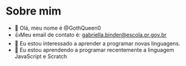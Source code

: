 # Sobre mim
- 👋 Olá, meu nome é @GothQueen0
- 👍Meu email de contato é: gabriella.binder@escola.pr.gov.br
- 👀 Eu estou interessado a aprender a programar novas linguagens.
- 🌱 Eu estou aprendendo a programar recentemente a linguagem JavaScript e Scratch
